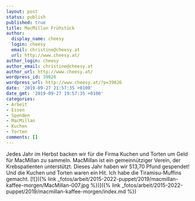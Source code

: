 ```yaml
---
layout: post
status: publish
published: true
title: MacMillan Frühstück
author:
  display_name: cheesy
  login: cheesy
  email: christine@cheesy.at
  url: http://www.cheesy.at/
author_login: cheesy
author_email: christine@cheesy.at
author_url: http://www.cheesy.at/
wordpress_id: 39826
wordpress_url: http://www.cheesy.at/?p=39826
date: '2019-09-27 21:57:35 +0100'
date_gmt: '2019-09-27 19:57:35 +0100'
categories:
- Arbeit
- Essen
- Spenden
- MacMillan
- Kuchen
- Torten
comments: []
---
```

Jedes Jahr im Herbst backen wir für die Firma Kuchen und Torten um Geld für MacMillan zu sammeln. MacMillan ist ein gemeinnütziger Verein, der Krebspatienten unterstützt. Dieses Jahr haben wir 513,70 Pfund gespendet! Und die Kuchen und Torten waren ein Hit. Ich habe die Tiramisu-Muffins gemacht.
[![]({% link _fotos/arbeit/2015-2022-puppet/2019/macmillan-kaffee-morgen/MacMillan-007.jpg %})]({% link _fotos/arbeit/2015-2022-puppet/2019/macmillan-kaffee-morgen/index.md %})
